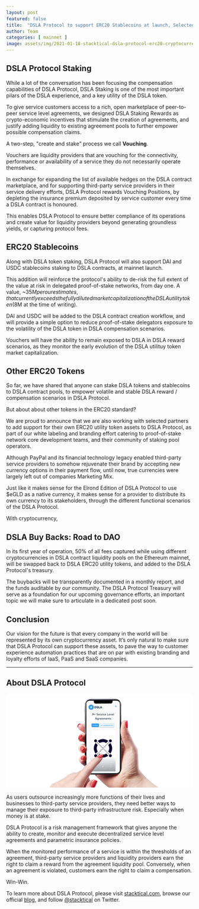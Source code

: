 ```yaml
---
layout: post
featured: false
title:  "DSLA Protocol to support ERC20 Stablecoins at launch, Selected Utility Tokens later"
author: Team
categories: [ mainnet ]
image: assets/img/2021-01-18-stacktical-dsla-protocol-erc20-cryptocurrency-token-listings-defi.jpg
---
```


## DSLA Protocol Staking

While a lot of the conversation has been focusing the compensation capabilities of DSLA Protocol, DSLA Staking is one of the most important pilars of the DSLA experience, and a key utility of the DSLA token.

To give service customers access to a rich, open marketplace of peer-to-peer service level agreements, we designed DSLA Staking Rewards as crypto-economic incentives that stimulate the creation of agreements, and justify adding liquidity to existing agreement pools to further empower possible compensation claims. 

A two-step, "create and stake" process we call **Vouching**.

Vouchers are liquidity providers that are vouching for the connectivity, performance or availability of a service they do not necessarily operate themselves. 

In exchange for expanding the list of available hedges on the DSLA contract marketplace, and for supporting third-party service providers in their service delivery efforts, DSLA Protocol rewards Vouching Positions, by depleting the insurance premium deposited by service customer every time a DSLA contract is honoured.

This enables DSLA Protocol to ensure better compliance of its operations and create value for liquidity providers beyond generating groundless yields, or capturing protocol fees.

## ERC20 Stablecoins

Along with DSLA token staking, DSLA Protocol will also support DAI and USDC stablecoins staking to DSLA contracts, at mainnet launch. 

This addition will reinforce the protocol's ability to de-risk the full extent of the value at risk in delegated proof-of-stake networks, from day one. A value, ~$35M per our estimates, that currently exceeds the fully diluted market capitalization of the DSLA utility token ($8M at the time of writing).

DAI and USDC will be added to the DSLA contract creation workflow, and will provide a simple option to reduce proof-of-stake delegators exposure to the volatility of the DSLA token in DSLA compensation scenarios. 

Vouchers will have the ability to remain exposed to DSLA in DSLA reward scenarios, as they monitor the early evolution of the DSLA utilituy token market capitalization.

## Other ERC20 Tokens

So far, we have shared that anyone can stake DSLA tokens and stablecoins to DSLA contract pools, to empower volatile and stable DSLA reward / compensation scenarios in DSLA Protocol. 

But about about other tokens in the ERC20 standard?

We are proud to announce that we are also working with selected partners to add support for their own ERC20 utility token assets to DSLA Protocol, as part of our white labeling and branding effort catering to proof-of-stake network core development teams, and their community of staking pool operators.

Although PayPal and its financial technology legacy enabled third-party service providers to somehow rejuvenate their brand by accepting new currency options in their payment flow, until now, true currencies were largely left out of companies Marketing Mix.

Just like it makes sense for the Elrond Edition of DSLA Protocol to use $eGLD as a native currency, it makes sense for a provider to distribute its own currency to its stakeholders, through the different functional scenarios of the DSLA Protocol.

With cryptocurrency, 


## DSLA Buy Backs: Road to DAO

In its first year of operation, 50% of all fees captured while using different cryptocurrencies in DSLA contract liquidity pools on the Ethereum mainnet, will be swapped back to DSLA ERC20 utility tokens, and added to the DSLA Protocol's treasury. 

The buybacks will be transparently documented in a monthly report, and the funds auditable by our community. The DSLA Protocol Treasury will serve as a foundation for our upcoming governance efforts, an important topic we will make sure to articulate in a dedicated post soon.

## Conclusion

Our vision for the future is that every company in the world will be represented by its own cryptocurrency asset. It’s only natural to make sure that DSLA Protocol can support these assets, to pave the way to customer experience automation practices that are on par with existing branding and loyalty efforts of IaaS, PaaS and SaaS companies.

___

## About DSLA Protocol
![DSLA Protocol, Elrond Edition](/assets/img/dsla-network_square-hand-shot-social_elrond.png)

As users outsource increasingly more functions of their lives and businesses to third-party service providers, they need better ways to manage their exposure to third-party infrastructure risk. Especially when money is at stake.

DSLA Protocol is a risk management framework that gives anyone the ability to create, monitor and execute decentralized service level agreements and parametric insurance policies.

When the monitored performance of a service is within the thresholds of an agreement, third-party service providers and liquidity providers earn the right to claim a reward from the agreement liquidity pool. Conversely, when an agreement is violated, customers earn the right to claim a compensation. 

Win-Win.

To learn more about DSLA Protocol, please visit [stacktical.com](https://stacktical.com), browse our official [blog](https://blog.stacktical.com), and follow [@stacktical](https://twitter.com/Stacktical) on Twitter.

